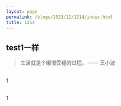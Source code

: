 ```yaml
---
layout: page
permalink: /blogs/2023/12/1214/index.html
title: 1214
---
```


## test1一样

> 生活就是个缓慢受锤的过程。 —— 王小波

<br>1

<br>1
